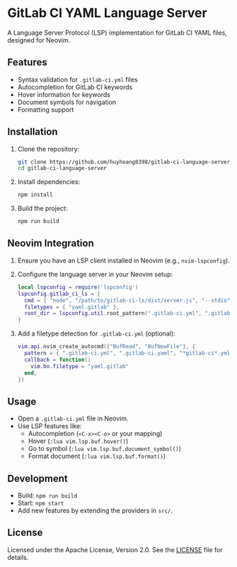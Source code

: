 # GitLab CI YAML Language Server

A Language Server Protocol (LSP) implementation for GitLab CI YAML files, designed for Neovim.

## Features
- Syntax validation for `.gitlab-ci.yml` files
- Autocompletion for GitLab CI keywords
- Hover information for keywords
- Document symbols for navigation
- Formatting support

## Installation
1. Clone the repository:
   ```bash
   git clone https://github.com/huyhoang8398/gitlab-ci-language-server
   cd gitlab-ci-language-server
   ```
2. Install dependencies:
   ```bash
   npm install
   ```
3. Build the project:
   ```bash
   npm run build
   ```

## Neovim Integration
1. Ensure you have an LSP client installed in Neovim (e.g., `nvim-lspconfig`).
2. Configure the language server in your Neovim setup:

   ```lua
   local lspconfig = require('lspconfig')
   lspconfig.gitlab_ci_ls = {
     cmd = { "node", "/path/to/gitlab-ci-ls/dist/server.js", "--stdio" },
     filetypes = { "yaml.gitlab" },
     root_dir = lspconfig.util.root_pattern(".gitlab-ci.yml", ".gitlab"),
   }
   ```

3. Add a filetype detection for `.gitlab-ci.yml` (optional):

   ```lua
   vim.api.nvim_create_autocmd({"BufRead", "BufNewFile"}, {
     pattern = { ".gitlab-ci.yml", ".gitlab-ci.yaml", "*gitlab-ci*.yml", "*gitlab-ci*.yaml" },
     callback = function()
       vim.bo.filetype = "yaml.gitlab"
     end,
   })
   ```

## Usage
- Open a `.gitlab-ci.yml` file in Neovim.
- Use LSP features like:
  - Autocompletion (`<C-x><C-o>` or your mapping)
  - Hover (`:lua vim.lsp.buf.hover()`)
  - Go to symbol (`:lua vim.lsp.buf.document_symbol()`)
  - Format document (`:lua vim.lsp.buf.format()`)

## Development
- Build: `npm run build`
- Start: `npm start`
- Add new features by extending the providers in `src/`.

## License
Licensed under the Apache License, Version 2.0. See the [LICENSE](./LICENSE) file for details.
